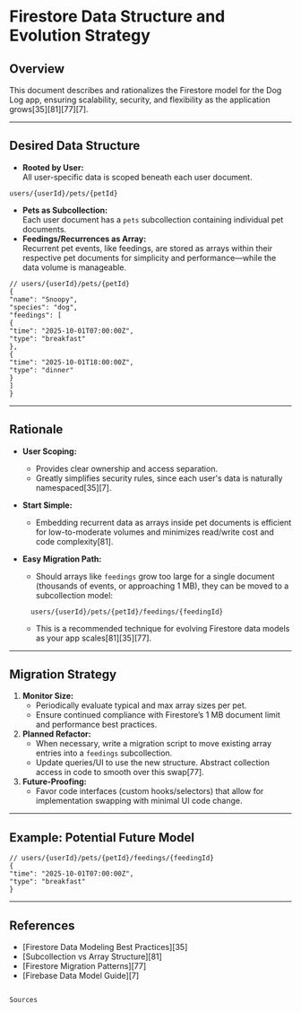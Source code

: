 # Firestore Data Structure and Evolution Strategy

## Overview

This document describes and rationalizes the Firestore model for the Dog Log app, ensuring scalability, security, and flexibility as the application grows[35][81][77][7].

---

## Desired Data Structure

- **Rooted by User:**  
  All user-specific data is scoped beneath each user document.

```
users/{userId}/pets/{petId}
```

- **Pets as Subcollection:**  
  Each user document has a `pets` subcollection containing individual pet documents.
- **Feedings/Recurrences as Array:**  
  Recurrent pet events, like feedings, are stored as arrays within their respective pet documents for simplicity and performance—while the data volume is manageable.

```
// users/{userId}/pets/{petId}
{
"name": "Snoopy",
"species": "dog",
"feedings": [
{
"time": "2025-10-01T07:00:00Z",
"type": "breakfast"
},
{
"time": "2025-10-01T18:00:00Z",
"type": "dinner"
}
]
}
```

---

## Rationale

- **User Scoping:**
  - Provides clear ownership and access separation.
  - Greatly simplifies security rules, since each user's data is naturally namespaced[35][7].
- **Start Simple:**
  - Embedding recurrent data as arrays inside pet documents is efficient for low-to-moderate volumes and minimizes read/write cost and code complexity[81].
- **Easy Migration Path:**
  - Should arrays like `feedings` grow too large for a single document (thousands of events, or approaching 1 MB), they can be moved to a subcollection model:
  ```
    users/{userId}/pets/{petId}/feedings/{feedingId}
  ```

  - This is a recommended technique for evolving Firestore data models as your app scales[81][35][77].

---

## Migration Strategy

1. **Monitor Size:**
   - Periodically evaluate typical and max array sizes per pet.
   - Ensure continued compliance with Firestore’s 1 MB document limit and performance best practices.
2. **Planned Refactor:**
   - When necessary, write a migration script to move existing array entries into a `feedings` subcollection.
   - Update queries/UI to use the new structure. Abstract collection access in code to smooth over this swap[77].
3. **Future-Proofing:**
   - Favor code interfaces (custom hooks/selectors) that allow for implementation swapping with minimal UI code change.

---

## Example: Potential Future Model

```
// users/{userId}/pets/{petId}/feedings/{feedingId}
{
"time": "2025-10-01T07:00:00Z",
"type": "breakfast"
}
```

---

## References

- [Firestore Data Modeling Best Practices][35]
- [Subcollection vs Array Structure][81]
- [Firestore Migration Patterns][77]
- [Firebase Data Model Guide][7]

```

Sources
```
